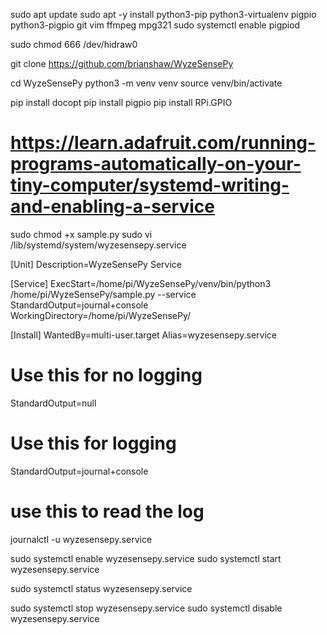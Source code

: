 sudo apt update
sudo apt -y install python3-pip python3-virtualenv pigpio python3-pigpio git vim ffmpeg mpg321
sudo systemctl enable pigpiod 

sudo chmod 666 /dev/hidraw0

git clone https://github.com/brianshaw/WyzeSensePy

cd WyzeSensePy
python3 -m venv venv
source venv/bin/activate

pip install docopt
pip install pigpio
pip install RPi.GPIO




# https://learn.adafruit.com/running-programs-automatically-on-your-tiny-computer/systemd-writing-and-enabling-a-service

sudo chmod +x sample.py
sudo vi /lib/systemd/system/wyzesensepy.service

[Unit]
Description=WyzeSensePy Service

[Service]
ExecStart=/home/pi/WyzeSensePy/venv/bin/python3 /home/pi/WyzeSensePy/sample.py --service
StandardOutput=journal+console
WorkingDirectory=/home/pi/WyzeSensePy/

[Install]
WantedBy=multi-user.target
Alias=wyzesensepy.service



# Use this for no logging
StandardOutput=null
# Use this for logging
StandardOutput=journal+console
# use this to read the log
journalctl -u wyzesensepy.service

sudo systemctl enable wyzesensepy.service
sudo systemctl start wyzesensepy.service


sudo systemctl status wyzesensepy.service

sudo systemctl stop wyzesensepy.service
sudo systemctl disable wyzesensepy.service